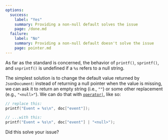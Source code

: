 ```yaml
---
options:
  success:
    label: "Yes"
    summary: Providing a non-null default solves the issue
    page: /done.md
  failure:
    label: "No"
    summary: Providing a non-null default doesn't solve the issue
    page: pointer.md
---
```


As far as the standard is concerned, the behavior of `printf()`, `sprintf()`, and `snprintf()` is undefined if a `%s` refers to a null string.

The simplest solution is to change the default value returned by `JsonDocument`: instead of returning a null pointer when the value is missing, we can ask it to return an empty string (i.e., `""`) or some other replacement (e.g., `"<null>"`). We can do that with [`operator|`](/v6/api/jsonvariant/or/), like so:

```c++
// replace this:
printf("Event = %s\n", doc["event"]);

// ...with this:
printf("Event = %s\n", doc["event"] | "<null>");
```

Did this solve your issue?
